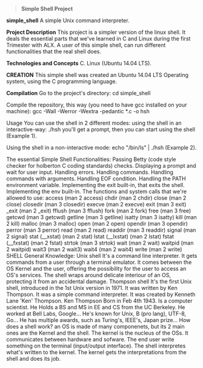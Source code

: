 > **Simple Shell Project**

**simple_shell**
A simple Unix command interpreter.

**Project Description**
This project is a simpler version of the linux shell. It deals the essential parts that we've learned in C and Linux during the first Trimester with ALX. A user of this simple shell, can run different functionalities that the real shell does.

**Technologies and Concepts**
C.
Linux (Ubuntu 14.04 LTS).

**CREATION**
This simple shell was created an Ubuntu 14.04 LTS Operating system, using the C programming language.

**Compilation**
Go to the project's directory:
cd simple_shell

Compile the repository, this way (you need to have gcc installed on your machine):
gcc -Wall -Werror -Wextra -pedantic *.c -o hsh

Usage
You can use the shell in 2 different modes:
using the shell in an interactive-way:
./hsh you'll get a prompt, then you can start using the shell (Example 1).

Using the shell in a non-interactive mode:
echo "/bin/ls" | ./hsh (Example 2).

The essential Simple Shell Functionalities:
Passing Betty (code style checker for holberton C coding standards) checks.
Displaying a prompt and wait for user input.
Handling errors.
Handling commands.
Handling commands with arguments.
Handling EOF condition.
Handling the PATH environment variable.
Implementing the exit built-in, that exits the shell.
Implementing the env built-in.
The functions and system calls that we're allowed to use:
access (man 2 access)
chdir (man 2 chdir)
close (man 2 close)
closedir (man 3 closedir)
execve (man 2 execve)
exit (man 3 exit)
_exit (man 2 _exit)
fflush (man 3 fflush)
fork (man 2 fork)
free (man 3 free)
getcwd (man 3 getcwd)
getline (man 3 getline)
isatty (man 3 isatty)
kill (man 2 kill)
malloc (man 3 malloc)
open (man 2 open)
opendir (man 3 opendir)
perror (man 3 perror)
read (man 2 read)
readdir (man 3 readdir)
signal (man 2 signal)
stat (__xstat) (man 2 stat)
lstat (__lxstat) (man 2 lstat)
fstat (__fxstat) (man 2 fstat)
strtok (man 3 strtok)
wait (man 2 wait)
waitpid (man 2 waitpid)
wait3 (man 2 wait3)
wait4 (man 2 wait4)
write (man 2 write)
SHELL General Knowledge:
Unix shell
It's a command line interpreter.
It gets commands from a user through a terminal emulator.
It comes between the OS Kernel and the user, offering the possibility for the user to access an OS's services.
The shell wraps around delicate interiour of an OS, protecting it from an accidental damage.
Thompson shell
It's the first Unix shell, introduced in the 1st Unix version in 1971.
It was written by Ken Thompson.
It was a simple command interpreter.
It was created by Kenneth Lane 'Ken' Thompson.
Ken Thompson
Born in Feb 4th 1943.
Is a computer scientist.
He Holds a BS and MS in EE and CS from the UC Berkeley.
He worked at Bell Labs, Google...
He's known for Unix, B (pro lang), UTF-8, Go...
He has multiple awards, such as Turing's, IEEE's, Japan prize...
How does a shell work?
an OS is made of many componenets, but its 2 main ones are the Kernel and the shell.
The kernel is the nucleus of the OSs. It communicates between hardware and sofware.
The end user write something on the terminal (input/output interface). The shell interpretes what's written to the kernel. The kernel gets the interpretations from the shell and does its job.

